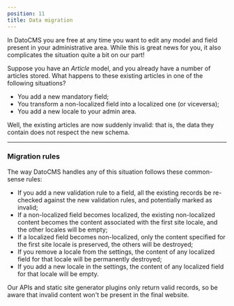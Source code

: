 ```yaml
---
position: 11
title: Data migration
---
```


In DatoCMS you are free at any time you want to edit any model and field present in your administrative area. While this is great news for you, it also complicates the situation quite a bit on our part! 

Suppose you have an *Article* model, and you already have a number of articles stored. What happens to these existing articles in one of the following situations?

* You add a new mandatory field;
* You transform a non-localized field into a localized one (or viceversa);
* You add a new locale to your admin area.

Well, the existing articles are now suddenly invalid: that is, the data they contain does not respect the new schema. 

---

### Migration rules

The way DatoCMS handles any of this situation follows these common-sense rules:

* If you add a new validation rule to a field, all the existing records be re-checked against the new validation rules, and potentially marked as invalid;
* If a non-localized field becomes localized, the existing non-localized content becomes the content associated with the first site locale, and the other locales will be empty;
* If a localized field becomes non-localized, only the content specified for the first site locale is preserved, the others will be destroyed;
* If you remove a locale from the settings, the content of any localized field for that locale will be permanently destroyed;
* If you add a new locale in the settings, the content of any localized field for that locale will be empty.

Our APIs and static site generator plugins only return valid records, so be aware that invalid content won't be present in the final website.

